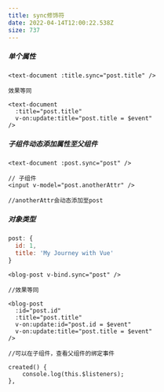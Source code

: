 ```yaml
---
title: sync修饰符
date: 2022-04-14T12:00:22.538Z
size: 737
---
```

##### 单个属性


```vue
<text-document :title.sync="post.title" />

效果等同

<text-document
  :title="post.title"
  v-on:update:title="post.title = $event"
/>
```

##### 子组件动态添加属性至父组件

```vue
<text-document :post.sync="post" />

// 子组件
<input v-model="post.anotherAttr" />

//anotherAttr会动态添加至post
```

##### 对象类型

```javascript
post: {
  id: 1,
  title: 'My Journey with Vue'
}
```

```vue
<blog-post v-bind.sync="post" />

//效果等同

<blog-post
  :id="post.id"
  :title="post.title"
  v-on:update:id="post.id = $event"
  v-on:update:title="post.title = $event"
/>

//可以在子组件，查看父组件的绑定事件

created() {
	console.log(this.$listeners);
},
```
